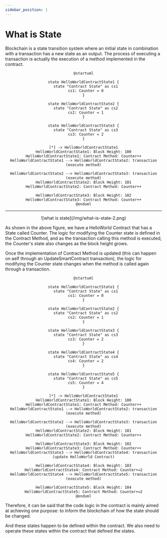 ```yaml
---
sidebar_position: 1
---
```


# What is State

Blockchain is a state transition system where an initial state in combination with a transaction has a new state as an output. The process of executing a transaction is actually the execution of a method implemented in the contract.

<center>

```plantuml
@startuml

state HelloWorldContractState1 {
  state "Contract State" as cs1
  cs1: Counter = 0
}

state HelloWorldContractState2 {
  state "Contract State" as cs2
  cs2: Counter = 1
}

state HelloWorldContractState3 {
  state "Contract State" as cs3
  cs3: Counter = 2
}

[*] -> HelloWorldContractState1
HelloWorldContractState1: Block Height: 100
HelloWorldContractState1: Contract Method: Counter++
HelloWorldContractState1 --> HelloWorldContractState2: transaction (execute method)

HelloWorldContractState2 --> HelloWorldContractState3: transaction (execute method)
HelloWorldContractState2: Block Height: 101
HelloWorldContractState2: Contract Method: Counter++

HelloWorldContractState3: Block Height: 102
HelloWorldContractState3: Contract Method: Counter++
@enduml
```

</center>

---

<center>
![what is state](/img/what-is-state-2.png)
</center>

As shown in the above figure, we have a HelloWorld Contract that has a State called Counter. The logic for modifying the Counter state is defined in the Contract Method, and as the transaction calling this method is executed, the Counter's state also changes as the block height grows.

Once the implementation of Contract Method is updated (this can happen on aelf through an UpdateSmartContract transaction), the logic for modifying the Counter state changes when the method is called again through a transaction.

<center>

```plantuml
@startuml

state HelloWorldContractState1 {
  state "Contract State" as cs1
  cs1: Counter = 0
}

state HelloWorldContractState2 {
  state "Contract State" as cs2
  cs2: Counter = 1
}

state HelloWorldContractState3 {
  state "Contract State" as cs3
  cs3: Counter = 2
}

state HelloWorldContractState4 {
  state "Contract State" as cs4
  cs4: Counter = 2
}

state HelloWorldContractState5 {
  state "Contract State" as cs5
  cs5: Counter = 4
}

[*] -> HelloWorldContractState1
HelloWorldContractState1: Block Height: 100
HelloWorldContractState1: Contract Method: Counter++
HelloWorldContractState1 --> HelloWorldContractState2: transaction (execute method)

HelloWorldContractState2 --> HelloWorldContractState3: transaction (execute method)
HelloWorldContractState2: Block Height: 101
HelloWorldContractState2: Contract Method: Counter++

HelloWorldContractState3: Block Height: 102
HelloWorldContractState3: Contract Method: Counter++
HelloWorldContractState3 --> HelloWorldContractState4: transaction (update HelloWorld Contract)

HelloWorldContractState4: Block Height: 103
HelloWorldContractState4: Contract Method: Counter+=2
HelloWorldContractState4 --> HelloWorldContractState5: transaction (execute method)

HelloWorldContractState5: Block Height: 104
HelloWorldContractState5: Contract Method: Counter+=2
@enduml
```

</center>

Therefore, it can be said that the code logic in the contract is mainly aimed at achieving one purpose: to inform the blockchain of how the state should be changed.

And these states happen to be defined within the contract. We also need to operate these states within the contract that defined the states.

